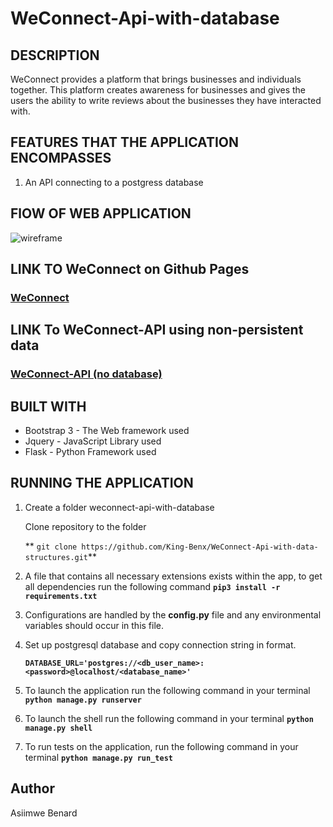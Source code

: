 # WeConnect-Api-with-database
## DESCRIPTION
WeConnect provides a platform that brings businesses and individuals together. This platform 
creates awareness for businesses and gives the users the ability to write reviews about the 
businesses they have interacted with.

## FEATURES THAT THE APPLICATION ENCOMPASSES
1. An API connecting to a postgress database

## FlOW OF WEB APPLICATION
![wireframe](https://github.com/King-Benx/WeConnect-ui-designs/blob/master/designs/wireframes/wireframes.png)

## LINK TO WeConnect on Github Pages
### [WeConnect](https://king-benx.github.io/)

## LINK To WeConnect-API using non-persistent data
### [WeConnect-API (no database)](https://evening-gorge-56404.herokuapp.com/)

## BUILT WITH
* Bootstrap 3 - The Web framework used
* Jquery - JavaScript Library used
* Flask - Python Framework used
## RUNNING THE APPLICATION
1. Create a folder weconnect-api-with-database

   Clone repository to the folder

   ** ``` git clone https://github.com/King-Benx/WeConnect-Api-with-data-structures.git ```**
2. A file that contains all necessary extensions exists within the app, to get all dependencies run the following command
  **``` pip3 install -r requirements.txt ```**
3. Configurations are handled by the **config.py** file and any environmental variables should occur in this file.
4. Set up postgresql database and copy connection string in format.

    **``` DATABASE_URL='postgres://<db_user_name>:<password>@localhost/<database_name>' ```**

5. To launch the application run the following command in your terminal
**``` python manage.py runserver ```**
6. To launch the shell run the following command in your terminal
**``` python manage.py shell ```**
7. To run tests on the application, run the following command in your terminal
**``` python manage.py run_test ```**
## Author
Asiimwe Benard
